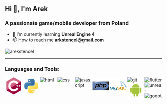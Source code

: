 ## Hi 👋, I'm Arek

### A passionate game/mobile developer from Poland

- 🌱 I’m currently learning **Unreal Engine 4**
- 📫 How to reach me **arkstencel@gmail.com**

<p align="left"> <img src="https://komarev.com/ghpvc/?username=arekstencel&label=Profile%20views&color=0e75b6&style=flat" alt="arekstencel" /> </p>

---

### Languages and Tools:
<a href="#">
<img align="left" width="56" src="https://raw.githubusercontent.com/devicons/devicon/master/icons/cplusplus/cplusplus-original.svg" alt="c++"/>
</a><a href="#">
<img align="left" width="56" src="https://raw.githubusercontent.com/devicons/devicon/master/icons/python/python-original.svg" alt="python"/>
</a><a href="#">
<img align="left" width="56" src="https://img.icons8.com/color/48/000000/html-5.png" alt="html"/>
</a><a href="#">
<img align="left" width="56" src="https://img.icons8.com/color/48/000000/css3.png" alt="css"/>
</a><a href="#">
<img align="left" width="56" src="https://img.icons8.com/color/48/000000/javascript.png" alt="javascript"/>
</a><a href="#">
<img align="left" width="56" src="https://raw.githubusercontent.com/devicons/devicon/master/icons/php/php-original.svg" alt="php"/>
</a><a href="#">
<img align="left" width="56" src="https://raw.githubusercontent.com/devicons/devicon/master/icons/mysql/mysql-original-wordmark.svg" alt="mysql"/>
</a><a href="#">
<img align="left" width="56" src="https://img.icons8.com/color/48/000000/git.png" alt="git"/>
</a><a href="#">
<img align="left" width="56" src="https://www.vectorlogo.zone/logos/flutterio/flutterio-icon.svg" alt="flutter"/>
</a><a href="#">
<img align="left" width="56" src="https://raw.githubusercontent.com/devicons/devicon/master/icons/android/android-original-wordmark.svg" alt="android"/>
</a><a href="#">
<img align="left" width="56" src="https://raw.githubusercontent.com/kenangundogan/fontisto/036b7eca71aab1bef8e6a0518f7329f13ed62f6b/icons/svg/brand/unreal-engine.svg" alt="unrea;"/>
</a><a href="#">
<img align="left" width="56" src="https://upload.wikimedia.org/wikipedia/commons/6/6a/Godot_icon.svg" alt="godot" target="_blank"/>
</a>
